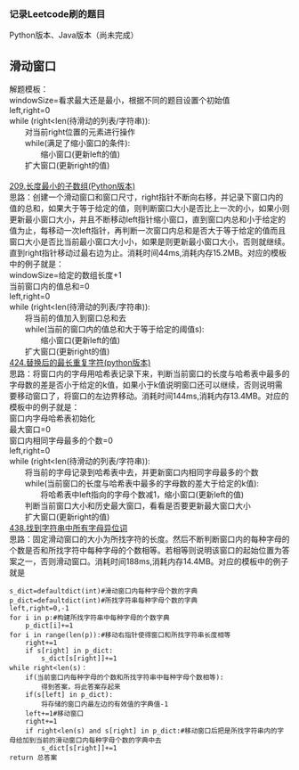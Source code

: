 ### 记录Leetcode刷的题目
Python版本、Java版本（尚未完成）

## 滑动窗口
解题模板：<br>
windowSize=看求最大还是最小，根据不同的题目设置个初始值<br>
left,right=0<br>
while (right<len(待滑动的列表/字符串)):<br> 
&emsp;&emsp;对当前right位置的元素进行操作<br>
&emsp;&emsp;while(满足了缩小窗口的条件):<br>
&emsp;&emsp;&emsp;&emsp;缩小窗口(更新left的值)<br>
&emsp;&emsp;扩大窗口(更新right的值)<br>
<br>
[209.长度最小的子数组(Python版本)](https://github.com/IPostYellow/Leecode/blob/master/%E6%BB%91%E5%8A%A8%E7%AA%97%E5%8F%A3/python/209%E9%95%BF%E5%BA%A6%E6%9C%80%E5%B0%8F%E7%9A%84%E5%AD%90%E6%95%B0%E7%BB%84.py)<br>
思路：创建一个滑动窗口和窗口尺寸，right指针不断向右移，并记录下窗口内的值的总和，如果大于等于给定的值，则判断窗口大小是否比上一次的小，如果小则更新最小窗口大小，并且不断移动left指针缩小窗口，直到窗口内总和小于给定的值为止，每移动一次left指针，再判断一次窗口内总和是否大于等于给定的值而且窗口大小是否比当前最小窗口大小小，如果是则更新最小窗口大小，否则就继续。直到right指针移动过最右边为止。消耗时间44ms,消耗内存15.2MB。对应的模板中的例子就是：<br>
windowSize=给定的数组长度+1<br>
当前窗口内的值总和=0<br>
left,right=0<br>
while (right<len(待滑动的列表/字符串)):<br> 
&emsp;&emsp;将当前的值加入到窗口总和去<br>
&emsp;&emsp;while(当前的窗口内的值总和大于等于给定的阈值s):<br>
&emsp;&emsp;&emsp;&emsp;缩小窗口(更新left的值)<br>
&emsp;&emsp;扩大窗口(更新right的值)<br>
[424.替换后的最长重复字符(python版本)](https://github.com/IPostYellow/Leecode/blob/master/%E6%BB%91%E5%8A%A8%E7%AA%97%E5%8F%A3/python/424%E6%9B%BF%E6%8D%A2%E5%90%8E%E7%9A%84%E6%9C%80%E9%95%BF%E9%87%8D%E5%A4%8D%E5%AD%97%E7%AC%A6.py)<br>
思路：将窗口内的字母用哈希表记录下来，判断当前窗口的长度与哈希表中最多的字母数的差是否小于给定的k值，如果小于k值说明窗口还可以继续，否则说明需要移动窗口了，将窗口的左边界移动。消耗时间144ms,消耗内存13.4MB。对应的模板中的例子就是：<br>
窗口内字母哈希表初始化<br>
最大窗口=0<br>
窗口内相同字母最多的个数=0<br>
left,right=0<br>
while (right<len(待滑动的列表/字符串)):<br> 
&emsp;&emsp;将当前的字母记录到哈希表中去，并更新窗口内相同字母最多的个数<br>
&emsp;&emsp;while(当前窗口的长度与哈希表中最多的字母数的差大于给定的k值):<br>
&emsp;&emsp;&emsp;&emsp;将哈希表中left指向的字母个数减1，缩小窗口(更新left的值)<br>
&emsp;&emsp;判断当前窗口大小和历史最大窗口，看看是否要更新最大窗口大小<br>
&emsp;&emsp;扩大窗口(更新right的值)<br>
[438.找到字符串中所有字母异位词](https://github.com/IPostYellow/Leecode/blob/master/%E6%BB%91%E5%8A%A8%E7%AA%97%E5%8F%A3/python/438%E6%89%BE%E5%88%B0%E5%AD%97%E7%AC%A6%E4%B8%B2%E4%B8%AD%E6%89%80%E6%9C%89%E5%AD%97%E6%AF%8D%E5%BC%82%E4%BD%8D%E8%AF%8D.py)<br>
思路：固定滑动窗口的大小为所找字符的长度。然后不断判断窗口内的每种字母的个数是否和所找字符中每种字母的个数相等。若相等则说明该窗口的起始位置为答案之一，否则滑动窗口。消耗时间188ms,消耗内存14.4MB。对应的模板中的例子就是<br>
```
s_dict=defaultdict(int)#滑动窗口内每种字母个数的字典
p_dict=defaultdict(int)#所找字符串每种字母个数的字典
left,right=0,-1
for i in p:#构建所找字符串中每种字母的个数字典
    p_dict[i]+=1
for i in range(len(p)):#移动右指针使得窗口和所找字符串长度相等
    right+=1
    if s[right] in p_dict:
        s_dict[s[right]]+=1
while right<len(s)：
    if(当前窗口内每种字母的个数和所找字符串中每种字母个数相等):
        得到答案，将此答案存起来
    if(s[left] in p_dict):
        将存储的窗口内最左边的有效值的字典值-1
    left+=1#移动窗口
    right+=1
    if right<len(s) and s[right] in p_dict:#移动窗口后把是所找字符串内的字母给加到当前的滑动窗口内每种字母个数的字典中去
        s_dict[s[right]]+=1
return 总答案
```
